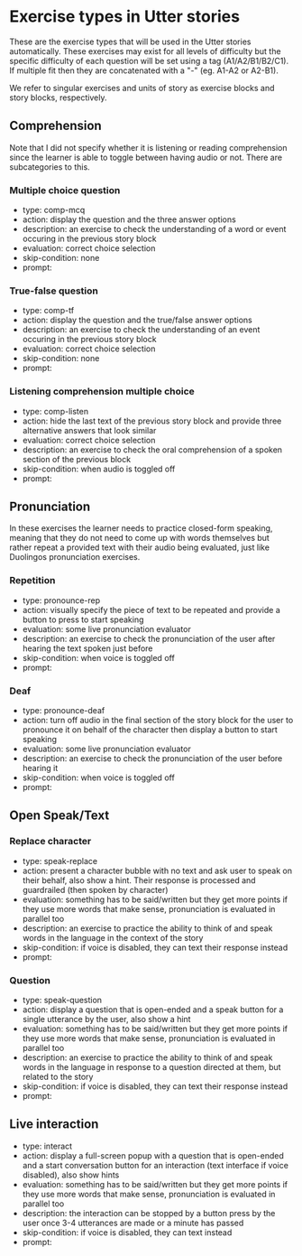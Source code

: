 # Exercise types in Utter stories

These are the exercise types that will be used in the Utter stories automatically. These exercises may exist for all levels of difficulty but the specific difficulty of each question will be set using a tag (A1/A2/B1/B2/C1). If multiple fit then they are concatenated with a "-" (eg. A1-A2 or A2-B1).

We refer to singular exercises and units of story as exercise blocks and story blocks, respectively.

## Comprehension

Note that I did not specify whether it is listening or reading comprehension since the learner is able to toggle between having audio or not. There are subcategories to this.

### Multiple choice question

- type: comp-mcq
- action: display the question and the three answer options
- description: an exercise to check the understanding of a word or event occuring in the previous story block
- evaluation: correct choice selection
- skip-condition: none
- prompt:

### True-false question

- type: comp-tf
- action: display the question and the true/false answer options
- description: an exercise to check the understanding of an event occuring in the previous story block
- evaluation: correct choice selection
- skip-condition: none
- prompt:

### Listening comprehension multiple choice

- type: comp-listen
- action: hide the last text of the previous story block and provide three alternative answers that look similar
- evaluation: correct choice selection
- description: an exercise to check the oral comprehension of a spoken section of the previous block
- skip-condition: when audio is toggled off
- prompt:

## Pronunciation

In these exercises the learner needs to practice closed-form speaking, meaning that they do not need to come up with words themselves but rather repeat a provided text with their audio being evaluated, just like Duolingos pronunciation exercises.

### Repetition

- type: pronounce-rep
- action: visually specify the piece of text to be repeated and provide a button to press to start speaking
- evaluation: some live pronunciation evaluator
- description: an exercise to check the pronunciation of the user after hearing the text spoken just before
- skip-condition: when voice is toggled off
- prompt:

### Deaf

- type: pronounce-deaf
- action: turn off audio in the final section of the story block for the user to pronounce it on behalf of the character then display a button to start speaking
- evaluation: some live pronunciation evaluator
- description: an exercise to check the pronunciation of the user before hearing it
- skip-condition: when voice is toggled off
- prompt:

## Open Speak/Text

### Replace character

- type: speak-replace
- action: present a character bubble with no text and ask user to speak on their behalf, also show a hint. Their response is processed and guardrailed (then spoken by character)
- evaluation: something has to be said/written but they get more points if they use more words that make sense, pronunciation is evaluated in parallel too
- description: an exercise to practice the ability to think of and speak words in the language in the context of the story
- skip-condition: if voice is disabled, they can text their response instead
- prompt:

### Question

- type: speak-question
- action: display a question that is open-ended and a speak button for a single utterance by the user, also show a hint
- evaluation: something has to be said/written but they get more points if they use more words that make sense, pronunciation is evaluated in parallel too
- description: an exercise to practice the ability to think of and speak words in the language in response to a question directed at them, but related to the story
- skip-condition: if voice is disabled, they can text their response instead
- prompt:

## Live interaction

- type: interact
- action: display a full-screen popup with a question that is open-ended and a start conversation button for an interaction (text interface if voice disabled), also show hints
- evaluation: something has to be said/written but they get more points if they use more words that make sense, pronunciation is evaluated in parallel too
- description: the interaction can be stopped by a button press by the user once 3-4 utterances are made or a minute has passed
- skip-condition: if voice is disabled, they can text instead
- prompt:
